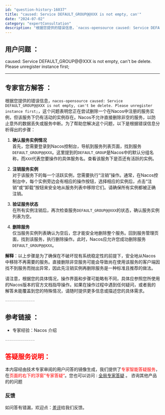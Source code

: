 ```yaml
---
id: "question-history-16037"
title: "caused: Service DEFAULT_GROUP@@XXX is not empty, can'"
date: "2024-07-02"
category: "expertConsultation"
description: "根据您提供的错误信息，`nacos-opensource caused: Service DEFAULT_GROUP@@XXX is not empty, can't be delete. Please unregister instance first;`，这个问题表明您正在尝试删除一个在Naco"
---
```


## 用户问题 ： 
 caused: Service DEFAULT_GROUP@@XXX is not empty, can't be delete. Please unregister instance first;  

---------------
## 专家官方解答 ：

根据您提供的错误信息，`nacos-opensource caused: Service DEFAULT_GROUP@@XXX is not empty, can't be delete. Please unregister instance first;`，这个问题表明您正在尝试删除一个在Nacos中注册的服务实例，但该服务下仍有活动的实例存在。Nacos不允许直接删除非空的服务，以防止意外的数据丢失或服务中断。为了帮助您解决这个问题，以下是根据错误信息分析得出的步骤：

1. **确认服务实例情况**  
   首先，您需要登录到Nacos控制台，导航到服务列表页面，找到服务`DEFAULT_GROUP@@XXX`。这里提到的`DEFAULT_GROUP`是Nacos中的默认分组名称，而`XXX`代表您要操作的具体服务名。查看该服务下是否还有活跃的实例。

2. **注销服务实例**  
   对于该服务下的每一个活跃实例，您需要执行“注销”操作。通常，在Nacos控制台中，每个实例旁边会有相应的操作按钮，选择相应的实例后，点击“注销”或“卸载”按钮来安全地从服务列表中移除它们。请确保所有实例都被正确注销。

3. **验证服务状态**  
   在所有实例注销后，再次检查服务`DEFAULT_GROUP@@XXX`的状态，确认服务实例列表为空。

4. **删除服务**  
   仅当服务实例列表确认为空后，您才能安全地删除整个服务。回到服务管理页面，找到该服务，执行删除操作。此时，Nacos应允许您成功删除服务`DEFAULT_GROUP@@XXX`。

**解释**：以上步骤是为了确保在不破坏现有系统稳定性的前提下，安全地从Nacos中移除不再需要的服务。直接删除非空服务可能会导致尚在使用该服务的客户端因找不到服务而抛出异常，因此先注销实例再删除服务是一种标准且推荐的做法。

请注意，根据您的具体情况，操作界面和步骤可能略有不同，具体应参照您所使用的Nacos版本的官方文档指导操作。如果在操作过程中遇到任何疑问，或者我的解答未能覆盖到您的特殊情况，请随时提供更多信息或描述您的具体需求。


<font color="#949494">---------------</font> 


## 参考链接 ：

* 专家经验：Nacos 介绍 


 <font color="#949494">---------------</font> 
 


## <font color="#FF0000">答疑服务说明：</font> 

本内容经由技术专家审阅的用户问答的镜像生成，我们提供了<font color="#FF0000">专家智能答疑服务</font>，在<font color="#FF0000">页面的右下的浮窗”专家答疑“</font>。您也可以访问 : [全局专家答疑](https://answer.opensource.alibaba.com/docs/intro) 。 咨询其他产品的的问题

### 反馈
如问答有错漏，欢迎点：[差评](https://ai.nacos.io/user/feedbackByEnhancerGradePOJOID?enhancerGradePOJOId=16038)给我们反馈。
